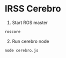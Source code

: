 # IRSS Cerebro

1. Start ROS master
```bash
roscore
```

2. Run cerebro node
```bash
node cerebro.js
```

